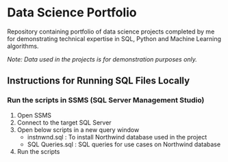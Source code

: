 # Data Science Portfolio
Repository containing portfolio of data science projects completed by me for demonstrating technical expertise in SQL, Python and Machine Learning algorithms.

_Note: Data used in the projects is for demonstration purposes only._

## Instructions for Running SQL Files Locally
### Run the scripts in SSMS (SQL Server Management Studio)

1. Open SSMS
2. Connect to the target SQL Server
3. Open below scripts in a new query window
    - instnwnd.sql : To install Northwind database used in the project
    - SQL Queries.sql : SQL queries for use cases on Northwind database
5. Run the scripts


